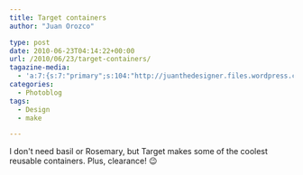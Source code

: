 ```yaml
---
title: Target containers
author: "Juan Orozco" 

type: post
date: 2010-06-23T04:14:22+00:00
url: /2010/06/23/target-containers/
tagazine-media:
  - 'a:7:{s:7:"primary";s:104:"http://juanthedesigner.files.wordpress.com/2010/06/p_1600_1200_194674a1-6c5e-4cd4-af41-17d011c02478.jpeg";s:6:"images";a:1:{s:104:"http://juanthedesigner.files.wordpress.com/2010/06/p_1600_1200_194674a1-6c5e-4cd4-af41-17d011c02478.jpeg";a:6:{s:8:"file_url";s:104:"http://juanthedesigner.files.wordpress.com/2010/06/p_1600_1200_194674a1-6c5e-4cd4-af41-17d011c02478.jpeg";s:5:"width";s:4:"1200";s:6:"height";s:4:"1600";s:4:"type";s:5:"image";s:4:"area";s:7:"1920000";s:9:"file_path";s:0:"";}}s:6:"videos";a:0:{}s:11:"image_count";s:1:"1";s:6:"author";s:7:"8033531";s:7:"blog_id";s:8:"17975075";s:9:"mod_stamp";s:19:"2010-11-25 17:00:21";}'
categories:
  - Photoblog
tags:
  - Design
  - make

---
```

I don't need basil or Rosemary, but Target makes some of the coolest reusable containers. Plus, clearance! 😉

[<img src="http://juanthedesigner.files.wordpress.com/2010/06/p_1600_1200_194674a1-6c5e-4cd4-af41-17d011c02478.jpeg?w=580" alt="" class="alignnone size-full" data-recalc-dims="1" />][1]

 [1]: http://juanthedesigner.files.wordpress.com/2010/06/p_1600_1200_194674a1-6c5e-4cd4-af41-17d011c02478.jpeg?w=580